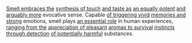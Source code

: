 
[Smell embraces the](2/1/2/2/3/.Smell) [synthesis of touch](3/1/1/2/2/2/1/1/2/2/1/3/.Touchscreen) [and taste as](2/2/2/2/1/2/.Taste) [an equally potent](1/3/1/2/2/1/3/2/.Acid) [and arguably more](3/1/3/3/2/3/2/3/.Excess) evocative sense. Capable [of triggering vivid](3/2/1/3/1/.Visual) [memories and strong](2/2/1/2/3/3/.Lasting) emotions, smell plays [an essential role](3/1/3/3/2/2/1/3/.Necessity) in human experiences, [ranging from the](1/3/1/2/3/2/1/1/2/3/1/.15-Crown-5) [appreciation of pleasant](2/1/3/3/1/2/1/.Elation) [aromas to survival](2/1/2/2/3/.Smell) [instincts through detection](2/2/2/3/3/_Perception-Judgment) [of potentially harmful](3/1/3/1/1/3/3/1/3/.Toxins) substances.

